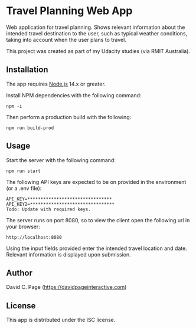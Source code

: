 # Travel Planning Web App

Web application for travel planning. Shows relevant information about the intended travel destination to the user, such as typical weather conditions, taking into account when the user plans to travel.

This project was created as part of my Udacity studies (via RMIT Australia).

## Installation

The app requires [Node.js](https://nodejs.org/en/) 14.x or greater.

Install NPM dependencies with the following command:

    npm -i

Then perform a production build with the following:

    npm run build-prod

## Usage

Start the server with the following command:

    npm run start


The following API keys are expected to be on provided in the environment (or a .env file):

    API_KEY=********************************
    API_KEY2=********************************
    Todo: Update with required keys.

The server runs on port 8080, so to view the client open the following url in your browser:

    http://localhost:8080

Using the input fields provided enter the intended travel location and date. Relevant information is displayed upon submission.

## Author

David C. Page (https://davidpageinteractive.com)

## License

This app is distributed under the ISC license.